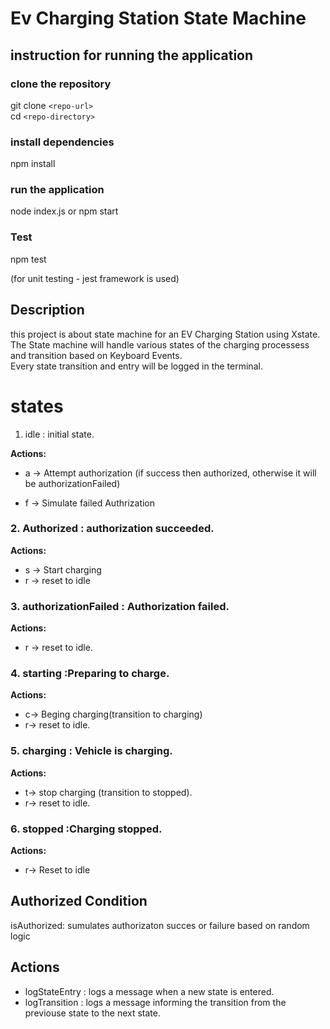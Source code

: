 # Ev Charging Station State Machine

## instruction for running the application 

### clone the repository

git clone ``<repo-url>`` \
cd ``<repo-directory>``

### install dependencies

npm install

### run the application 

node index.js
or 
npm start

### Test

npm test

(for unit testing - jest framework is used)

## Description

this project is about state machine for an EV Charging Station using Xstate.\
The State machine will handle various states of the charging processess and transition based on Keyboard Events.\
Every state transition and entry will be logged in the terminal.

# states

1. idle : initial state.

**Actions:** 

- a -> Attempt authorization (if success then authorized, otherwise it will be authorizationFailed)

- f -> Simulate failed Authrization

### 2. **Authorized** : authorization succeeded.

**Actions:**

- s -> Start charging 
- r -> reset to idle

### 3.  **authorizationFailed** : Authorization failed.

**Actions:**

- r -> reset to idle.

### 4.  **starting**  :Preparing to charge.

**Actions:** 

- c-> Beging charging(transition to charging)
- r->  reset to idle.

### 5.  **charging**  : Vehicle is charging.

**Actions:** 
- t-> stop charging (transition to stopped).
- r-> reset to idle.

### 6.  **stopped**  :Charging stopped.

**Actions:**

- r-> Reset to idle

## Authorized Condition

isAuthorized: sumulates authorizaton succes or failure based on random logic

## Actions 

- logStateEntry : logs a message when a new state is entered.
- logTransition : logs a message informing the transition from the previouse state to the next state.

